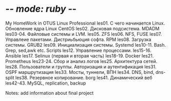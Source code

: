 # -*- mode: ruby -*-
My HomeWork in OTUS Linux Professional
les01. С чего начинается Linux. Обновление ядра Linux CentOS
les02. Дисковая подсистема. MDADM
les03-04. Файловые системы и LVM.
les05. ZFS
les06. NFS, FUSE
les07. Управлеие пакетами. Дистриьбьюция софта. RPM
les08. Загрузка системы. GRUB2
les09. Инициализация системы. Systemd
les10-11. Bash. Grep, sed,awk etc. Scripts
les12.  Управление процессами. 
les15-16. Ansible
les17. Selinux (первая и вторая часть)
les18-19. Docker
les21. Prometheus
les23-24. Сбор и анализ логов
les25. Архитектура сетей.
les28. Пользователи и группы. Авторизация и аутентификация
les31. OSPF маршрутизация
les33. Мосты, туннели, ВПН
les34. DNS, bind, dns-split
les38. Резервное копирование. borg
les41. Динамический веб
les42-43. MySQL, replication, backup

Notes: add information about final project
